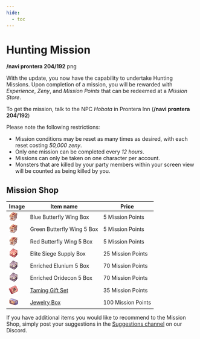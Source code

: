 ```yaml
---
hide:
  - toc
---
```

# Hunting Mission

**/navi prontera 204/192** png

With the update, you now have the capability to undertake Hunting Missions. Upon completion of a mission, you will be rewarded with *Experience*, *Zeny*, and *Mission Points* that can be redeemed at a *Mission Store*.

To get the mission, talk to the NPC *Hobota* in Prontera Inn (**/navi prontera 204/192**)

Please note the following restrictions:

- Mission conditions may be reset as many times as desired, with each reset costing *50,000 zeny*.
- Only one mission can be completed every *12 hours*.
- Missions can only be taken on one character per account.
- Monsters that are killed by your party members within your screen view will be counted as being killed by you.

## **Mission Shop**

| Image                              | Item name                        | Price           |
|------------------------------------|---------------------------------|-----------------|
| ![Blue Butterfly Wing Box](img/13855.gif) | Blue Butterfly Wing Box           | 5 Mission Points  |
| ![Green Butterfly Wing 5 Box](img/13855.gif) | Green Butterfly Wing 5 Box       | 5 Mission Points  |
| ![Red Butterfly Wing 5 Box](img/13855.gif) | Red Butterfly Wing 5 Box          | 5 Mission Points  |
| ![Elite Siege Supply Box](img/14003.gif)  | Elite Siege Supply Box            | 25 Mission Points |
| ![Enriched Elunium 5 Box](img/13610.gif) | Enriched Elunium 5 Box            | 70 Mission Points |
| ![Enriched Oridecon 5 Box](img/13610.gif) | Enriched Oridecon 5 Box           | 70 Mission Points |
| ![Taming Gift Set](img/12105.gif)       | [Taming Gift Set](Timing-Gift-Set.md)  | 35 Mission Points |
| ![Jewelry Box](img/12106.gif)           | [Jewelry Box](Jewelry-Box.md)          | 100 Mission Points |

If you have additional items you would like to recommend to the Mission Shop, simply post your suggestions in the [Suggestions channel](https://discord.com/channels/702960460168953946/1056606733218365512) on our Discord.